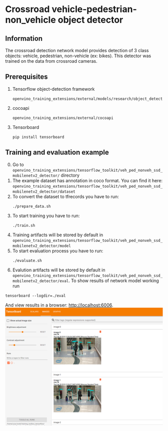 # Crossroad vehicle-pedestrian-non_vehicle object detector


## Information

The crossroad detection network model provides detection of 3 class objects: vehicle, pedestrian, non-vehicle (ex: bikes). This detector was trained on the data from crossroad cameras. 


## Prerequisites
 
1. Tensorflow object-detection framework 
   ```
   openvino_training_extensions/external/models/research/object_detection/
   ```
2. cocoapi 
   ```
   openvino_training_extensions/external/cocoapi
   ```
3. Tensorboard
   ```
   pip install tensorboard
   ```
## Training and evaluation example

0. Go to `openvino_training_extensions/tensorflow_toolkit/veh_ped_nonveh_ssd_mobilenetv2_detector/` directory
1. The example dataset has annotation in coco format. You can find it here: `openvino_training_extensions/tensorflow_toolkit/veh_ped_nonveh_ssd_mobilenetv2_detector/dataset`
2. To convert the dataset to tfrecords you have to run:
   ```
   ./prepare_data.sh 
   ```
3. To start training you have to run:
   ```
   ./train.sh
   ```
4. Training artifacts will be stored by default in `openvino_training_extensions/tensorflow_toolkit/veh_ped_nonveh_ssd_mobilenetv2_detector/model`
5. To start evaluation process you have to run:
   ```
   ./evaluate.sh
   ```
6. Evalution artifacts will be stored by default in `openvino_training_extensions/tensorflow_toolkit/veh_ped_nonveh_ssd_mobilenetv2_detector/eval`. To show results of network model working run 
  ```
  tensorboard --logdir=./eval
  ```
 And view results in a browser: [http://localhost:6006](http://localhost:6006).
![](./tb_eval.png)
